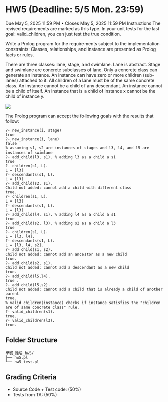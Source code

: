# HW5 (Deadline: 5/5 Mon. 23:59)

Due May 5, 2025 11:59 PM
•
Closes May 5, 2025 11:59 PM
Instructions
The revised requirements are marked as this type.
In your unit tests for the last goal: valid_children, you can just test the true condition.

Write a Prolog program for the requirements subject to the implementation constraints:
Classes, relationships, and instance are presented as Prolog facts or rules.

There are three classes: lane, stage, and swimlane.
Lane is abstract.
Stage and swimlane are concrete subclasses of lane.
Only a concrete class can generate an instance.
An instance can have zero or more children (sub-lanes) attached to it.
All children of a lane must be of the same concrete class.
An instance cannot be a child of any descendant.
An instance cannot be a child of itself.
An instance that is a child of instance x cannot be the child of instance y.  

![](https://imgur.com/vu8dk7U.png)



The Prolog program can accept the following goals with the results that follow:
```
?- new_instance(i, stage)
true
?- new_instance(i, lane)
false
% assuming s1, s2 are instances of stages and l3, l4, and l5 are instances of swimlane
?- add_child(l3, s1). % adding l3 as a child a s1
true
?- children(s1, L).
L = [l3]
?- descendants(s1, L).
L = [l3]
?- add_child(s2, s1).
Child not added: cannot add a child with different class
true.
?- children(s1, L).
L = [l3]
?- descendants(s1, L).
L = [l3]
?- add_child(l4, s1). % adding l4 as a child a s1
true
?- add_child(s2, l3). % adding s2 as a child a l3
true
?- children(s1, L).
L = [l3, l4].
?- descendants(s1, L).
L = [l3, l4, s2].
?- add_child(s1, s2).
Child not added: cannot add an ancestor as a new child
true.
?- add_child(s2, s1).
Child not added: cannot add a descendant as a new child
true.
?- add_child(l5,l4).
true .
?- add_child(l5,s2).
Child not added: cannot add a child that is already a child of another parent
true.
% valid_children(instance) checks if instance satisfies the "children are of same concrete class" rule.
?- valid_children(s1).
true.
?- valid_children(l3).
true.
```


## Folder Structure
```
學號_姓名_hw5/
├── hw5.pl
└── hw5_test.pl
```

## Grading Criteria
- Source Code + Test code: (50%)
- Tests from TA: (50%)